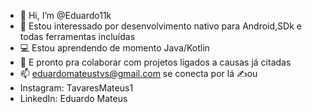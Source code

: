 - 👋 Hi, I’m @Eduardo11k
- 👀 Estou interessado por desenvolvimento nativo para Android,SDk e todas ferramentas incluídas 
- 💻 Estou aprendendo de momento Java/Kotlin 
- 💞️ E pronto pra colaborar com projetos ligados a causas já citadas 
- 📫 eduardomateustvs@gmail.com se conecta por lá ✍️ou
- Instagram: TavaresMateus1
- LinkedIn: Eduardo Mateus 

<!---
Eduardo11k/Eduardo11k is a ✨ special ✨ repository because its `README.md` (this file) appears on your GitHub profile.
You can click the Preview link to take a look at your changes.
--->
